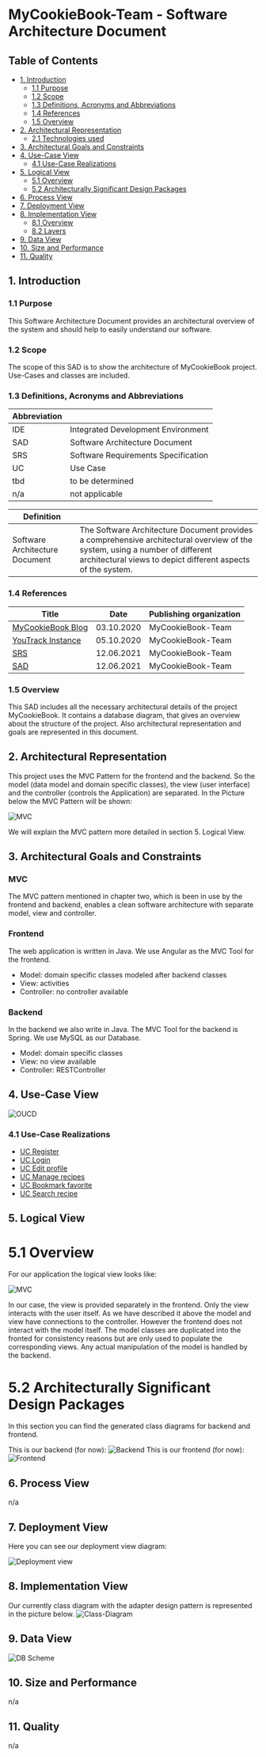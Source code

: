 # MyCookieBook-Team  - Software Architecture Document

## Table of Contents
- [1. Introduction](#1-introduction)
    - [1.1 Purpose](#11-purpose)
    - [1.2 Scope](#12-scope)
    - [1.3 Definitions, Acronyms and Abbreviations](#13-definitions-acronyms-and-abbreviations)
    - [1.4 References](#14-references)
    - [1.5 Overview](#15-overview)
- [2. Architectural Representation](#2-architectural-representation)
    - [2.1 Technologies used](#21-technologies-used)
- [3. Architectural Goals and Constraints](#3-architectural-goals-and-constraints)
- [4. Use-Case View](#4-use-case-view)
    - [4.1 Use-Case Realizations](#41-use-case-realizations)
- [5. Logical View](#5-logical-view)
    - [5.1 Overview](#51-overview)
	- [5.2 Architecturally Significant Design Packages](#52-architecturally-significant-design-packages)
- [6. Process View](#6-process-view)
- [7. Deployment View](#7-deployment-view)
- [8. Implementation View](#8-implementation-view)
    - [8.1 Overview](#81-overview)
    - [8.2 Layers](#82-layers)
- [9. Data View](#9-data-view)
- [10. Size and Performance](#10-size-and-performance)
- [11. Quality](#11-quality)

## 1. Introduction
### 1.1 Purpose
This Software Architecture Document provides an architectural overview of the system and should help to easily understand our software.
### 1.2 Scope
The scope of this SAD is to show the architecture of MyCookieBook project. Use-Cases and classes are included.
### 1.3 Definitions, Acronyms and Abbreviations
Abbreviation | |
--- | --- 
IDE | Integrated Development Environment
SAD | Software Architecture Document
SRS | Software Requirements Specification
UC | Use Case
tbd | to be determined
n/a | not applicable  


Definition | |  
--- | ---  
Software Architecture Document | The Software Architecture Document provides a comprehensive architectural overview of the system, using a number of different architectural views to depict different aspects of the system.
### 1.4 References
Title | Date | Publishing organization |  
--- | :---:  | ---
[MyCookieBook Blog](https://mycookiebook.wordpress.com/) | 03.10.2020 | MyCookieBook-Team  
[YouTrack Instance ](https://dhbw-karlsruhe.myjetbrains.com/youtrack/dashboard?id=daa9d0a7-920f-4823-8c67-75f6c7c3bf62) | 05.10.2020 | MyCookieBook-Team  
[SRS](../SRS/SRS.md) | 12.06.2021 | MyCookieBook-Team  
[SAD](../SAD/SAD.md) | 12.06.2021 | MyCookieBook-Team  
### 1.5 Overview
This SAD includes all the necessary architectural details of the project MyCookieBook. It contains a database diagram, that gives an overview about the structure of the project. Also architectural representation and goals are represented in this document.

## 2. Architectural Representation
This project uses the MVC Pattern for the frontend and the backend. So the model (data model and domain specific classes), the view (user interface) and the controller (controls the Application) are separated.
In the Picture below the MVC Pattern will be shown:

![MVC](https://github.com/MyCookieBook/MyCookieBook-Documentation/blob/master/Diagrams/MVC%20.svg)

We will explain the MVC pattern more detailed in section 5. Logical View.

## 3. Architectural Goals and Constraints
### MVC
The MVC pattern mentioned in chapter two, which is been in use by the frontend and backend, enables a clean software architecture with separate model, view and controller.

### Frontend
The web application is written in Java. We use Angular as the MVC Tool for the frontend.

- Model: domain specific classes modeled after backend classes
- View: activities
- Controller: no controller available

### Backend
In the backend we also write in Java. The MVC Tool for the backend is Spring. 
We use MySQL as our Database.

- Model: domain specific classes
- View: no view available
- Controller: RESTController

## 4. Use-Case View
![OUCD](https://github.com/MyCookieBook/MyCookieBook-Documentation/blob/master/UC/images/OUCD_Mar_30.JPG)
### 4.1 Use-Case Realizations
- [UC Register](../UC/register.md)
- [UC Login](../UC/login.md)
- [UC Edit profile](../UC/editProfile.md)
- [UC Manage recipes](../UC/manageRecipes.md)
- [UC Bookmark favorite](../UC/bookmarkFavorite.md)
- [UC Search recipe](../UC/searchRecipe.md)

## 5. Logical View
# 5.1 Overview
For our application the logical view looks like:

![MVC](https://github.com/MyCookieBook/MyCookieBook-Documentation/blob/master/Diagrams/MVC%20.svg)

In our case, the view is provided separately in the frontend. Only the view interacts with the user itself. 
As we have described it above the model and view have connections to the controller.
However the frontend does not interact with the model itself. The model classes are duplicated into the fronted for consistency reasons but are only used to populate the corresponding views.
Any actual manipulation of the model is handled by the backend.

# 5.2 Architecturally Significant Design Packages
In this section you can find the generated class diagrams for backend and frontend.

This is our backend (for now):
![Backend](https://github.com/MyCookieBook/MyCookieBook-Documentation/blob/master/Diagrams/backend_24.12.2020.png)
This is our frontend (for now):
![Frontend](https://github.com/MyCookieBook/MyCookieBook-Documentation/blob/master/Diagrams/frontend_24.12.2020.png)
## 6. Process View
n/a

## 7. Deployment View  
Here you can see our deployment view diagram:

![Deployment view](https://github.com/MyCookieBook/MyCookieBook-Documentation/blob/master/Diagrams/DeploymentView.JPG)
## 8. Implementation View
Our currently class diagram with the adapter design pattern is represented in the picture below. 
![Class-Diagram](https://github.com/MyCookieBook/MyCookieBook-Documentation/blob/master/Diagrams/Package%20restservice%20nachher.png)
## 9. Data View
![DB Scheme](https://github.com/MyCookieBook/MyCookieBook-Documentation/blob/master/Diagrams/DB_Scheme.PNG)

## 10. Size and Performance
n/a
## 11. Quality
n/a
